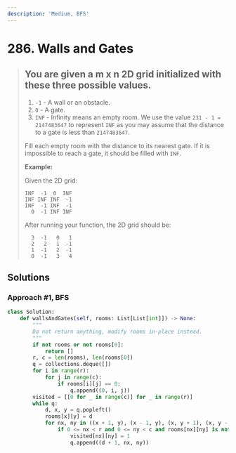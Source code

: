 ```yaml
---
description: 'Medium, BFS'
---
```


# 286. Walls and Gates

> ## You are given a m x n 2D grid initialized with these three possible values.
>
> 1. `-1` - A wall or an obstacle.
> 2. `0` - A gate.
> 3. `INF` - Infinity means an empty room. We use the value `231 - 1 = 2147483647` to represent `INF` as you may assume that the distance to a gate is less than `2147483647`.
>
> Fill each empty room with the distance to its nearest gate. If it is impossible to reach a gate, it should be filled with `INF`.
>
> **Example:** 
>
> Given the 2D grid:
>
> ```text
> INF  -1  0  INF
> INF INF INF  -1
> INF  -1 INF  -1
>   0  -1 INF INF
> ```
>
> After running your function, the 2D grid should be:
>
> ```text
>   3  -1   0   1
>   2   2   1  -1
>   1  -1   2  -1
>   0  -1   3   4
> ```

## Solutions

### Approach \#1, BFS

```python
class Solution:
    def wallsAndGates(self, rooms: List[List[int]]) -> None:
        """
        Do not return anything, modify rooms in-place instead.
        """
        if not rooms or not rooms[0]:
            return []
        r, c = len(rooms), len(rooms[0])
        q = collections.deque([])
        for i in range(r):
            for j in range(c):
                if rooms[i][j] == 0:
                    q.append((0, i, j))
        visited = [[0 for _ in range(c)] for _ in range(r)]
        while q:
            d, x, y = q.popleft()
            rooms[x][y] = d
            for nx, ny in ((x + 1, y), (x - 1, y), (x, y + 1), (x, y - 1)):
                if 0 <= nx < r and 0 <= ny < c and rooms[nx][ny] is not -1 and rooms[nx][ny] is not 0 and not visited[nx][ny]:
                    visited[nx][ny] = 1
                    q.append((d + 1, nx, ny))
```

